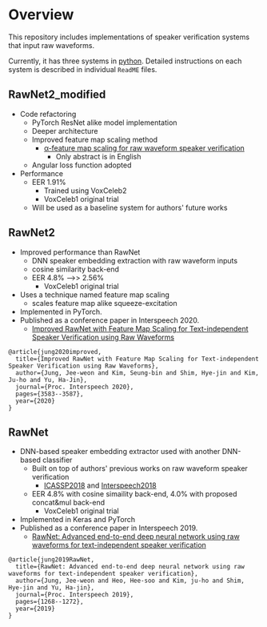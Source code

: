 # Overview
This repository includes implementations of speaker verification systems that input raw waveforms.

Currently, it has three systems in [python](python/). 
Detailed instructions on each system is described in individual `ReadME` files.

## RawNet2_modified
- Code refactoring
  - PyTorch ResNet alike model implementation
  - Deeper architecture
  - Improved feature map scaling method
    - [α-feature map scaling for raw waveform speaker verification]( https://doi.org/10.7776/ASK.2020.39.5.441 )
      - Only abstract is in English
  - Angular loss function adopted
- Performance
  - EER 1.91%
    - Trained using VoxCeleb2
    - VoxCeleb1 original trial
  - Will be used as a baseline system for authors' future works
## RawNet2

- Improved performance than RawNet
  - DNN speaker embedding extraction with raw waveform inputs
  - cosine similarity back-end
  - EER 4.8% -->> 2.56%
    - VoxCeleb1 original trial
- Uses a technique named feature map scaling
  - scales feature map alike squeeze-excitation
- Implemented in PyTorch.
- Published as a conference paper in Interspeech 2020. 
  - [Improved RawNet with Feature Map Scaling for Text-independent Speaker Verification using Raw Waveforms]( https://www.isca-speech.org/archive/Interspeech_2020/pdfs/1011.pdf ) 

```
@article{jung2020improved,
  title={Improved RawNet with Feature Map Scaling for Text-independent Speaker Verification using Raw Waveforms},
  author={Jung, Jee-weon and Kim, Seung-bin and Shim, Hye-jin and Kim, Ju-ho and Yu, Ha-Jin},
  journal={Proc. Interspeech 2020},
  pages={3583--3587},
  year={2020}
}
```
## RawNet
- DNN-based speaker embedding extractor used with another DNN-based classifier
  - Built on top of authors' previous works on raw waveform speaker verification
    - [ICASSP2018](https://ieeexplore.ieee.org/abstract/document/8462575) and [Interspeech2018](https://www.isca-speech.org/archive/Interspeech_2018/pdfs/1608.pdf)
  - EER 4.8% with cosine simaility back-end, 4.0% with proposed concat&mul back-end
    - VoxCeleb1 original trial
- Implemented in Keras and PyTorch
- Published as a conference paper in Interspeech 2019. 
  - [RawNet: Advanced end-to-end deep neural network using raw waveforms for text-independent speaker verification]( https://isca-speech.org/archive/Interspeech_2019/pdfs/1982.pdf ) 

```
@article{jung2019RawNet,
  title={RawNet: Advanced end-to-end deep neural network using raw waveforms for text-independent speaker verification},
  author={Jung, Jee-weon and Heo, Hee-soo and Kim, ju-ho and Shim, Hye-jin and Yu, Ha-jin},
  journal={Proc. Interspeech 2019},
  pages={1268--1272},
  year={2019}
}
```